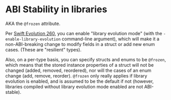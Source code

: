 # ABI Stability in libraries

AKA the `@frozen` attribute.

Per [Swift Evolution 260](https://github.com/apple/swift-evolution/blob/master/proposals/0260-library-evolution.md), you can enable "library evolution mode" (with the `-enable-library-evolution` command-line argument), which will make it a non-ABI-breaking change to modify fields in a struct or add new enum cases. (These are "resilient" types).

Also, on a per-type basis, you can specify structs and enums to be `@frozen`, which means that the stored instance properties of a struct will not be changed (added, removed, reordered), nor will the cases of an enum change (add, remove, reorder). `@frozen` only really applies if library evolution is enabled, and is assumed to be the default if not (however, libraries compiled without library evolution mode enabled are not ABI-stable).
